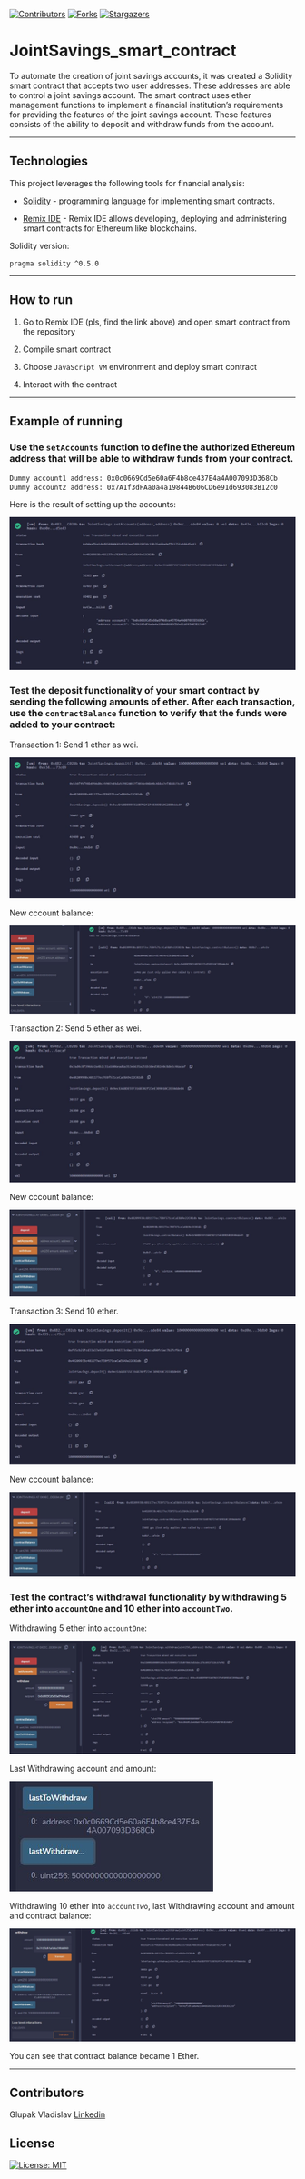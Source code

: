 <!-- Find and Replace All [repo_name] -->
<!-- Replace [product-screenshot] [product-url] -->
<!-- Other Badgets https://naereen.github.io/badges/ -->

[![Contributors][contributors-shield]][contributors-url]
[![Forks][forks-shield]][forks-url]
[![Stargazers][stars-shield]][stars-url]

# JointSavings_smart_contract

To automate the creation of joint savings accounts, it was created a Solidity smart contract that accepts two user addresses. These addresses are able to control a joint savings account. The smart contract uses ether management functions to implement a financial institution’s requirements for providing the features of the joint savings account. These features consists of the ability to deposit and withdraw funds from the account.

---

## Technologies

This project leverages the following tools for financial analysis:

- [Solidity](https://docs.soliditylang.org/en/v0.8.13/) - programming language for implementing smart contracts.

- [Remix IDE](https://remix.ethereum.org) - Remix IDE allows developing, deploying and administering smart contracts for Ethereum like blockchains.

Solidity version:

```
pragma solidity ^0.5.0
```

---

## How to run

1. Go to Remix IDE (pls, find the link above) and open smart contract from the repository

2. Compile smart contract

3. Choose `JavaScript VM` environment and deploy smart contract

4. Interact with the contract

---

## Example of running

### Use the `setAccounts` function to define the authorized Ethereum address that will be able to withdraw funds from your contract.

```
Dummy account1 address: 0x0c0669Cd5e60a6F4b8ce437E4a4A007093D368Cb
Dummy account2 address: 0x7A1f3dFAa0a4a19844B606CD6e91d693083B12c0
```

Here is the result of setting up the accounts:

![Screenshot](Execution_Results/set_acc1_and_acc2.JPG)

### Test the deposit functionality of your smart contract by sending the following amounts of ether. After each transaction, use the `contractBalance` function to verify that the funds were added to your contract:

Transaction 1: Send 1 ether as wei.

![Screenshot](Execution_Results/deposit_1eth.JPG)

New cccount balance:

![Screenshot](Execution_Results/deposit_1eth_result.JPG)

Transaction 2: Send 5 ether as wei.

![Screenshot](Execution_Results/deposit_5eth.JPG)

New cccount balance:

![Screenshot](Execution_Results/deposit_5eth_result.JPG)

Transaction 3: Send 10 ether.

![Screenshot](Execution_Results/deposit_10eth.JPG)

New cccount balance:

![Screenshot](Execution_Results/deposit_10eth_result.JPG)

### Test the contract’s withdrawal functionality by withdrawing 5 ether into `accountOne` and 10 ether into `accountTwo`.

Withdrawing 5 ether into `accountOne`:

![Screenshot](Execution_Results/with_5eth_acc1.JPG)

Last Withdrawing account and amount:

![Screenshot](Execution_Results/last_with_5_acc1.JPG)

Withdrawing 10 ether into `accountTwo`, last Withdrawing account and amount and contract balance:

![Screenshot](Execution_Results/with_10eth_acc2.JPG)

You can see that contract balance became 1 Ether.

---

## Contributors

Glupak Vladislav [Linkedin](https://www.linkedin.com/in/vladislav-glupak/)

<!-- MARKDOWN LINKS & IMAGES -->
<!-- https://www.markdownguide.org/basic-syntax/#reference-style-links -->

[contributors-shield]: https://img.shields.io/github/contributors/VladislavGlupak/Blockchain-based-ledger-system.svg?style=for-the-badge
[contributors-url]: https://github.com/VladislavGlupak/Blockchain-based-ledger-system/graphs/contributors
[forks-shield]: https://img.shields.io/github/forks/VladislavGlupak/Blockchain-based-ledger-system.svg?style=for-the-badge
[forks-url]: https://github.com/VladislavGlupak/Blockchain-based-ledger-system/network/members
[stars-shield]: https://img.shields.io/github/stars/VladislavGlupakBlockchain-based-ledger-system.svg?style=for-the-badge
[stars-url]: https://github.com/VladislavGlupak/Blockchain-based-ledger-system/stargazers
[issues-shield]: https://img.shields.io/github/issues/VladislavGlupak/Blockchain-based-ledger-system/network/members?style=for-the-badge
[issues-url]: https://github.com/VladislavGlupak/Blockchain-based-ledger-system/issues

## License

[![License: MIT](https://img.shields.io/badge/License-MIT-blue.svg)](https://opensource.org/licenses/MIT)
